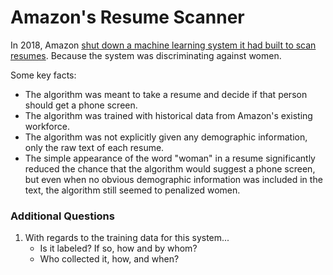 # Amazon's Resume Scanner

In 2018, Amazon [shut down a machine learning system it had built to scan resumes](https://www.reuters.com/article/us-amazon-com-jobs-automation-insight/amazon-scraps-secret-ai-recruiting-tool-that-showed-bias-against-women-idUSKCN1MK08G). Because the system was discriminating against women.

Some key facts:

* The algorithm was meant to take a resume and decide if that person should get a phone screen.
* The algorithm was trained with historical data from Amazon's existing workforce.
* The algorithm was not explicitly given any demographic information, only the raw text of each resume.
* The simple appearance of the word "woman" in a resume significantly reduced the chance that the algorithm would suggest a phone screen, but even when no obvious demographic information was included in the text, the algorithm still seemed to penalized women.

### Additional Questions

1. With regards to the training data for this system...
    * Is it labeled? If so, how and by whom?
    * Who collected it, how, and when?


